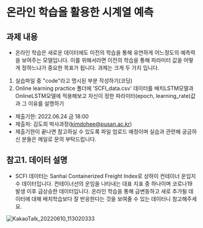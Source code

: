# 온라인 학습을 활용한 시계열 예측

## 과제 내용
- 온라인 학습은 새로운 데이터에도 이전의 학습을 통해 유연하게 어느정도의 예측력을 보여주는 모델입니다. 이를 위해서라면 이전의 학습을 통해 파라미터 값을 어떻게 정하느냐가 중요한 목표가 됩니다. 과제는 크게 두 가지 입니다.
1) 실습파일 중 "code"라고 명시된 부분 작성하기(코딩)
2) Online learning practice 폴더에 'SCFI_data.csv' 데이터를 배치LSTM모델과 OnlineLSTM모델에 적용해보고 자신이 정한 파라미터(epoch, learning_rate)값과 그 이유를 설명하기

- 제출기한: 2022.06.24 금 18:00
- 제출처: 김도희 박사과정(kimdohee@pusan.ac.kr)
- 제출기한이 끝나면 참고하실 수 있도록 파일 업로드 예정이며 실습과 관련해 궁금하신 분들은 메일로 문의 부탁드립니다.

## 참고1. 데이터 설명
- SCFI 데이터는 Sanhai Containerized Freight Index로 상하이 컨테이너 운임지수 데이터입니다. 컨테이너선의 운임을 나타내는 대표 지표 중 하나이며 코로나19 발생 이후 급상승한 데이터입니다. 온라인 학습을 통해 급변동하고 새로 추가될 데이터에 대해 배치학습보다 잘 반응한다는 것을 보여줄 수 있는 데이터니 참고해주세요.

![KakaoTalk_20220610_113020333](https://user-images.githubusercontent.com/58931222/172979071-277205b7-5953-4e7c-90b1-a528484ac4cf.png)
